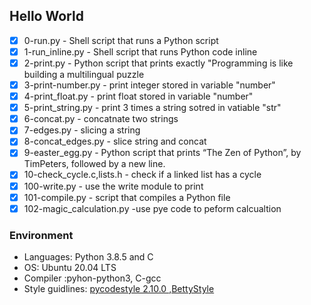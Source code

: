 ## **Hello World**
- [x] 0-run.py                             - Shell script that runs a Python script
- [x] 1-run_inline.py                      - Shell script that runs Python code inline
- [x] 2-print.py                           - Python script that prints exactly "Programming is like building a multilingual puzzle
- [x] 3-print-number.py                    - print integer stored in variable "number"
- [x] 4-print_float.py                     - print float stored in variable "number"
- [x] 5-print_string.py                    - print 3 times a string sotred in vatiable "str"
- [x] 6-concat.py                          - concatnate two strings
- [x] 7-edges.py                           - slicing a string
- [x] 8-concat_edges.py                    - slice string and concat
- [x] 9-easter_egg.py                      - Python script that prints “The Zen of Python”, by TimPeters, followed by a new line.
- [x] 10-check_cycle.c,lists.h             - check if a linked list has a cycle
- [x] 100-write.py                         - use the write module to print
- [x] 101-compile.py                       - script that compiles a Python file
- [x] 102-magic_calculation.py             -use pye code to peform calcualtion

### Environment
- Languages: Python 3.8.5 and C
- OS: Ubuntu 20.04 LTS
- Compiler :pyhon-python3, C-gcc
- Style guidlines: [pycodestyle 2.10.0 ](https://pypi.org/project/pycodestyle/),[BettyStyle](https://github.com/holbertonschool/Betty/wiki)
